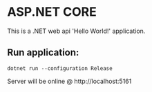 ASP.NET CORE
============
This is a .NET web api 'Hello World!' application.

Run application:
----------------
```
dotnet run --configuration Release
```

Server will be online @ http://localhost:5161